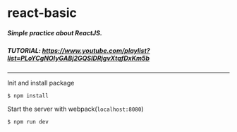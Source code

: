 # react-basic
##### Simple practice about ReactJS.
##### TUTORIAL: https://www.youtube.com/playlist?list=PLoYCgNOIyGABj2GQSlDRjgvXtqfDxKm5b
---
Init and install package
```sh
$ npm install
```
Start the server with webpack(`localhost:8080`)
```sh
$ npm run dev
```
